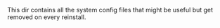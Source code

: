 This dir contains all the system config files that might be useful but get removed on every reinstall.
